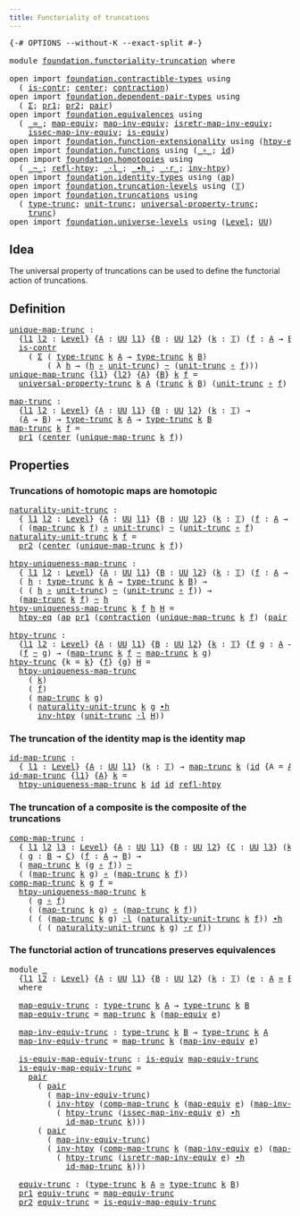 ```yaml
---
title: Functoriality of truncations
---
```


<pre class="Agda"><a id="54" class="Symbol">{-#</a> <a id="58" class="Keyword">OPTIONS</a> <a id="66" class="Pragma">--without-K</a> <a id="78" class="Pragma">--exact-split</a> <a id="92" class="Symbol">#-}</a>

<a id="97" class="Keyword">module</a> <a id="104" href="foundation.functoriality-truncation.html" class="Module">foundation.functoriality-truncation</a> <a id="140" class="Keyword">where</a>

<a id="147" class="Keyword">open</a> <a id="152" class="Keyword">import</a> <a id="159" href="foundation.contractible-types.html" class="Module">foundation.contractible-types</a> <a id="189" class="Keyword">using</a>
  <a id="197" class="Symbol">(</a> <a id="199" href="foundation-core.contractible-types.html#1006" class="Function">is-contr</a><a id="207" class="Symbol">;</a> <a id="209" href="foundation-core.contractible-types.html#1098" class="Function">center</a><a id="215" class="Symbol">;</a> <a id="217" href="foundation-core.contractible-types.html#1438" class="Function">contraction</a><a id="228" class="Symbol">)</a>
<a id="230" class="Keyword">open</a> <a id="235" class="Keyword">import</a> <a id="242" href="foundation.dependent-pair-types.html" class="Module">foundation.dependent-pair-types</a> <a id="274" class="Keyword">using</a>
  <a id="282" class="Symbol">(</a> <a id="284" href="foundation-core.dependent-pair-types.html#515" class="Record">Σ</a><a id="285" class="Symbol">;</a> <a id="287" href="foundation-core.dependent-pair-types.html#605" class="Field">pr1</a><a id="290" class="Symbol">;</a> <a id="292" href="foundation-core.dependent-pair-types.html#617" class="Field">pr2</a><a id="295" class="Symbol">;</a> <a id="297" href="foundation-core.dependent-pair-types.html#588" class="InductiveConstructor">pair</a><a id="301" class="Symbol">)</a>
<a id="303" class="Keyword">open</a> <a id="308" class="Keyword">import</a> <a id="315" href="foundation.equivalences.html" class="Module">foundation.equivalences</a> <a id="339" class="Keyword">using</a>
  <a id="347" class="Symbol">(</a> <a id="349" href="foundation-core.equivalences.html#1621" class="Function Operator">_≃_</a><a id="352" class="Symbol">;</a> <a id="354" href="foundation-core.equivalences.html#1821" class="Function">map-equiv</a><a id="363" class="Symbol">;</a> <a id="365" href="foundation-core.equivalences.html#5036" class="Function">map-inv-equiv</a><a id="378" class="Symbol">;</a> <a id="380" href="foundation-core.equivalences.html#5251" class="Function">isretr-map-inv-equiv</a><a id="400" class="Symbol">;</a>
    <a id="406" href="foundation-core.equivalences.html#5119" class="Function">issec-map-inv-equiv</a><a id="425" class="Symbol">;</a> <a id="427" href="foundation-core.equivalences.html#1556" class="Function">is-equiv</a><a id="435" class="Symbol">)</a>
<a id="437" class="Keyword">open</a> <a id="442" class="Keyword">import</a> <a id="449" href="foundation.function-extensionality.html" class="Module">foundation.function-extensionality</a> <a id="484" class="Keyword">using</a> <a id="490" class="Symbol">(</a><a id="491" href="foundation-core.function-extensionality.html#965" class="Function">htpy-eq</a><a id="498" class="Symbol">)</a>
<a id="500" class="Keyword">open</a> <a id="505" class="Keyword">import</a> <a id="512" href="foundation.functions.html" class="Module">foundation.functions</a> <a id="533" class="Keyword">using</a> <a id="539" class="Symbol">(</a><a id="540" href="foundation-core.functions.html#420" class="Function Operator">_∘_</a><a id="543" class="Symbol">;</a> <a id="545" href="foundation-core.functions.html#322" class="Function">id</a><a id="547" class="Symbol">)</a>
<a id="549" class="Keyword">open</a> <a id="554" class="Keyword">import</a> <a id="561" href="foundation.homotopies.html" class="Module">foundation.homotopies</a> <a id="583" class="Keyword">using</a>
  <a id="591" class="Symbol">(</a> <a id="593" href="foundation-core.homotopies.html#627" class="Function Operator">_~_</a><a id="596" class="Symbol">;</a> <a id="598" href="foundation-core.homotopies.html#741" class="Function">refl-htpy</a><a id="607" class="Symbol">;</a> <a id="609" href="foundation-core.homotopies.html#1877" class="Function Operator">_·l_</a><a id="613" class="Symbol">;</a> <a id="615" href="foundation-core.homotopies.html#1167" class="Function Operator">_∙h_</a><a id="619" class="Symbol">;</a> <a id="621" href="foundation-core.homotopies.html#2083" class="Function Operator">_·r_</a><a id="625" class="Symbol">;</a> <a id="627" href="foundation-core.homotopies.html#998" class="Function">inv-htpy</a><a id="635" class="Symbol">)</a>
<a id="637" class="Keyword">open</a> <a id="642" class="Keyword">import</a> <a id="649" href="foundation.identity-types.html" class="Module">foundation.identity-types</a> <a id="675" class="Keyword">using</a> <a id="681" class="Symbol">(</a><a id="682" href="foundation-core.identity-types.html#4003" class="Function">ap</a><a id="684" class="Symbol">)</a>
<a id="686" class="Keyword">open</a> <a id="691" class="Keyword">import</a> <a id="698" href="foundation.truncation-levels.html" class="Module">foundation.truncation-levels</a> <a id="727" class="Keyword">using</a> <a id="733" class="Symbol">(</a><a id="734" href="foundation-core.truncation-levels.html#395" class="Datatype">𝕋</a><a id="735" class="Symbol">)</a>
<a id="737" class="Keyword">open</a> <a id="742" class="Keyword">import</a> <a id="749" href="foundation.truncations.html" class="Module">foundation.truncations</a> <a id="772" class="Keyword">using</a>
  <a id="780" class="Symbol">(</a> <a id="782" href="foundation.truncations.html#1280" class="Postulate">type-trunc</a><a id="792" class="Symbol">;</a> <a id="794" href="foundation.truncations.html#1568" class="Postulate">unit-trunc</a><a id="804" class="Symbol">;</a> <a id="806" href="foundation.truncations.html#2144" class="Function">universal-property-trunc</a><a id="830" class="Symbol">;</a>
    <a id="836" href="foundation.truncations.html#1428" class="Function">trunc</a><a id="841" class="Symbol">)</a>
<a id="843" class="Keyword">open</a> <a id="848" class="Keyword">import</a> <a id="855" href="foundation.universe-levels.html" class="Module">foundation.universe-levels</a> <a id="882" class="Keyword">using</a> <a id="888" class="Symbol">(</a><a id="889" href="Agda.Primitive.html#597" class="Postulate">Level</a><a id="894" class="Symbol">;</a> <a id="896" href="foundation-core.universe-levels.html#235" class="Primitive">UU</a><a id="898" class="Symbol">)</a>
</pre>
## Idea

The universal property of truncations can be used to define the functorial action of truncations.

## Definition

<pre class="Agda"><a id="unique-map-trunc"></a><a id="1036" href="foundation.functoriality-truncation.html#1036" class="Function">unique-map-trunc</a> <a id="1053" class="Symbol">:</a>
  <a id="1057" class="Symbol">{</a><a id="1058" href="foundation.functoriality-truncation.html#1058" class="Bound">l1</a> <a id="1061" href="foundation.functoriality-truncation.html#1061" class="Bound">l2</a> <a id="1064" class="Symbol">:</a> <a id="1066" href="Agda.Primitive.html#597" class="Postulate">Level</a><a id="1071" class="Symbol">}</a> <a id="1073" class="Symbol">{</a><a id="1074" href="foundation.functoriality-truncation.html#1074" class="Bound">A</a> <a id="1076" class="Symbol">:</a> <a id="1078" href="foundation-core.universe-levels.html#235" class="Primitive">UU</a> <a id="1081" href="foundation.functoriality-truncation.html#1058" class="Bound">l1</a><a id="1083" class="Symbol">}</a> <a id="1085" class="Symbol">{</a><a id="1086" href="foundation.functoriality-truncation.html#1086" class="Bound">B</a> <a id="1088" class="Symbol">:</a> <a id="1090" href="foundation-core.universe-levels.html#235" class="Primitive">UU</a> <a id="1093" href="foundation.functoriality-truncation.html#1061" class="Bound">l2</a><a id="1095" class="Symbol">}</a> <a id="1097" class="Symbol">(</a><a id="1098" href="foundation.functoriality-truncation.html#1098" class="Bound">k</a> <a id="1100" class="Symbol">:</a> <a id="1102" href="foundation-core.truncation-levels.html#395" class="Datatype">𝕋</a><a id="1103" class="Symbol">)</a> <a id="1105" class="Symbol">(</a><a id="1106" href="foundation.functoriality-truncation.html#1106" class="Bound">f</a> <a id="1108" class="Symbol">:</a> <a id="1110" href="foundation.functoriality-truncation.html#1074" class="Bound">A</a> <a id="1112" class="Symbol">→</a> <a id="1114" href="foundation.functoriality-truncation.html#1086" class="Bound">B</a><a id="1115" class="Symbol">)</a> <a id="1117" class="Symbol">→</a>
  <a id="1121" href="foundation-core.contractible-types.html#1006" class="Function">is-contr</a>
    <a id="1134" class="Symbol">(</a> <a id="1136" href="foundation-core.dependent-pair-types.html#515" class="Record">Σ</a> <a id="1138" class="Symbol">(</a> <a id="1140" href="foundation.truncations.html#1280" class="Postulate">type-trunc</a> <a id="1151" href="foundation.functoriality-truncation.html#1098" class="Bound">k</a> <a id="1153" href="foundation.functoriality-truncation.html#1074" class="Bound">A</a> <a id="1155" class="Symbol">→</a> <a id="1157" href="foundation.truncations.html#1280" class="Postulate">type-trunc</a> <a id="1168" href="foundation.functoriality-truncation.html#1098" class="Bound">k</a> <a id="1170" href="foundation.functoriality-truncation.html#1086" class="Bound">B</a><a id="1171" class="Symbol">)</a>
        <a id="1181" class="Symbol">(</a> <a id="1183" class="Symbol">λ</a> <a id="1185" href="foundation.functoriality-truncation.html#1185" class="Bound">h</a> <a id="1187" class="Symbol">→</a> <a id="1189" class="Symbol">(</a><a id="1190" href="foundation.functoriality-truncation.html#1185" class="Bound">h</a> <a id="1192" href="foundation-core.functions.html#420" class="Function Operator">∘</a> <a id="1194" href="foundation.truncations.html#1568" class="Postulate">unit-trunc</a><a id="1204" class="Symbol">)</a> <a id="1206" href="foundation-core.homotopies.html#627" class="Function Operator">~</a> <a id="1208" class="Symbol">(</a><a id="1209" href="foundation.truncations.html#1568" class="Postulate">unit-trunc</a> <a id="1220" href="foundation-core.functions.html#420" class="Function Operator">∘</a> <a id="1222" href="foundation.functoriality-truncation.html#1106" class="Bound">f</a><a id="1223" class="Symbol">)))</a>
<a id="1227" href="foundation.functoriality-truncation.html#1036" class="Function">unique-map-trunc</a> <a id="1244" class="Symbol">{</a><a id="1245" href="foundation.functoriality-truncation.html#1245" class="Bound">l1</a><a id="1247" class="Symbol">}</a> <a id="1249" class="Symbol">{</a><a id="1250" href="foundation.functoriality-truncation.html#1250" class="Bound">l2</a><a id="1252" class="Symbol">}</a> <a id="1254" class="Symbol">{</a><a id="1255" href="foundation.functoriality-truncation.html#1255" class="Bound">A</a><a id="1256" class="Symbol">}</a> <a id="1258" class="Symbol">{</a><a id="1259" href="foundation.functoriality-truncation.html#1259" class="Bound">B</a><a id="1260" class="Symbol">}</a> <a id="1262" href="foundation.functoriality-truncation.html#1262" class="Bound">k</a> <a id="1264" href="foundation.functoriality-truncation.html#1264" class="Bound">f</a> <a id="1266" class="Symbol">=</a>
  <a id="1270" href="foundation.truncations.html#2144" class="Function">universal-property-trunc</a> <a id="1295" href="foundation.functoriality-truncation.html#1262" class="Bound">k</a> <a id="1297" href="foundation.functoriality-truncation.html#1255" class="Bound">A</a> <a id="1299" class="Symbol">(</a><a id="1300" href="foundation.truncations.html#1428" class="Function">trunc</a> <a id="1306" href="foundation.functoriality-truncation.html#1262" class="Bound">k</a> <a id="1308" href="foundation.functoriality-truncation.html#1259" class="Bound">B</a><a id="1309" class="Symbol">)</a> <a id="1311" class="Symbol">(</a><a id="1312" href="foundation.truncations.html#1568" class="Postulate">unit-trunc</a> <a id="1323" href="foundation-core.functions.html#420" class="Function Operator">∘</a> <a id="1325" href="foundation.functoriality-truncation.html#1264" class="Bound">f</a><a id="1326" class="Symbol">)</a>

<a id="map-trunc"></a><a id="1329" href="foundation.functoriality-truncation.html#1329" class="Function">map-trunc</a> <a id="1339" class="Symbol">:</a>
  <a id="1343" class="Symbol">{</a><a id="1344" href="foundation.functoriality-truncation.html#1344" class="Bound">l1</a> <a id="1347" href="foundation.functoriality-truncation.html#1347" class="Bound">l2</a> <a id="1350" class="Symbol">:</a> <a id="1352" href="Agda.Primitive.html#597" class="Postulate">Level</a><a id="1357" class="Symbol">}</a> <a id="1359" class="Symbol">{</a><a id="1360" href="foundation.functoriality-truncation.html#1360" class="Bound">A</a> <a id="1362" class="Symbol">:</a> <a id="1364" href="foundation-core.universe-levels.html#235" class="Primitive">UU</a> <a id="1367" href="foundation.functoriality-truncation.html#1344" class="Bound">l1</a><a id="1369" class="Symbol">}</a> <a id="1371" class="Symbol">{</a><a id="1372" href="foundation.functoriality-truncation.html#1372" class="Bound">B</a> <a id="1374" class="Symbol">:</a> <a id="1376" href="foundation-core.universe-levels.html#235" class="Primitive">UU</a> <a id="1379" href="foundation.functoriality-truncation.html#1347" class="Bound">l2</a><a id="1381" class="Symbol">}</a> <a id="1383" class="Symbol">(</a><a id="1384" href="foundation.functoriality-truncation.html#1384" class="Bound">k</a> <a id="1386" class="Symbol">:</a> <a id="1388" href="foundation-core.truncation-levels.html#395" class="Datatype">𝕋</a><a id="1389" class="Symbol">)</a> <a id="1391" class="Symbol">→</a>
  <a id="1395" class="Symbol">(</a><a id="1396" href="foundation.functoriality-truncation.html#1360" class="Bound">A</a> <a id="1398" class="Symbol">→</a> <a id="1400" href="foundation.functoriality-truncation.html#1372" class="Bound">B</a><a id="1401" class="Symbol">)</a> <a id="1403" class="Symbol">→</a> <a id="1405" href="foundation.truncations.html#1280" class="Postulate">type-trunc</a> <a id="1416" href="foundation.functoriality-truncation.html#1384" class="Bound">k</a> <a id="1418" href="foundation.functoriality-truncation.html#1360" class="Bound">A</a> <a id="1420" class="Symbol">→</a> <a id="1422" href="foundation.truncations.html#1280" class="Postulate">type-trunc</a> <a id="1433" href="foundation.functoriality-truncation.html#1384" class="Bound">k</a> <a id="1435" href="foundation.functoriality-truncation.html#1372" class="Bound">B</a>
<a id="1437" href="foundation.functoriality-truncation.html#1329" class="Function">map-trunc</a> <a id="1447" href="foundation.functoriality-truncation.html#1447" class="Bound">k</a> <a id="1449" href="foundation.functoriality-truncation.html#1449" class="Bound">f</a> <a id="1451" class="Symbol">=</a>
  <a id="1455" href="foundation-core.dependent-pair-types.html#605" class="Field">pr1</a> <a id="1459" class="Symbol">(</a><a id="1460" href="foundation-core.contractible-types.html#1098" class="Function">center</a> <a id="1467" class="Symbol">(</a><a id="1468" href="foundation.functoriality-truncation.html#1036" class="Function">unique-map-trunc</a> <a id="1485" href="foundation.functoriality-truncation.html#1447" class="Bound">k</a> <a id="1487" href="foundation.functoriality-truncation.html#1449" class="Bound">f</a><a id="1488" class="Symbol">))</a>
</pre>
## Properties

### Truncations of homotopic maps are homotopic

<pre class="Agda"><a id="naturality-unit-trunc"></a><a id="1568" href="foundation.functoriality-truncation.html#1568" class="Function">naturality-unit-trunc</a> <a id="1590" class="Symbol">:</a>
  <a id="1594" class="Symbol">{</a> <a id="1596" href="foundation.functoriality-truncation.html#1596" class="Bound">l1</a> <a id="1599" href="foundation.functoriality-truncation.html#1599" class="Bound">l2</a> <a id="1602" class="Symbol">:</a> <a id="1604" href="Agda.Primitive.html#597" class="Postulate">Level</a><a id="1609" class="Symbol">}</a> <a id="1611" class="Symbol">{</a><a id="1612" href="foundation.functoriality-truncation.html#1612" class="Bound">A</a> <a id="1614" class="Symbol">:</a> <a id="1616" href="foundation-core.universe-levels.html#235" class="Primitive">UU</a> <a id="1619" href="foundation.functoriality-truncation.html#1596" class="Bound">l1</a><a id="1621" class="Symbol">}</a> <a id="1623" class="Symbol">{</a><a id="1624" href="foundation.functoriality-truncation.html#1624" class="Bound">B</a> <a id="1626" class="Symbol">:</a> <a id="1628" href="foundation-core.universe-levels.html#235" class="Primitive">UU</a> <a id="1631" href="foundation.functoriality-truncation.html#1599" class="Bound">l2</a><a id="1633" class="Symbol">}</a> <a id="1635" class="Symbol">(</a><a id="1636" href="foundation.functoriality-truncation.html#1636" class="Bound">k</a> <a id="1638" class="Symbol">:</a> <a id="1640" href="foundation-core.truncation-levels.html#395" class="Datatype">𝕋</a><a id="1641" class="Symbol">)</a> <a id="1643" class="Symbol">(</a><a id="1644" href="foundation.functoriality-truncation.html#1644" class="Bound">f</a> <a id="1646" class="Symbol">:</a> <a id="1648" href="foundation.functoriality-truncation.html#1612" class="Bound">A</a> <a id="1650" class="Symbol">→</a> <a id="1652" href="foundation.functoriality-truncation.html#1624" class="Bound">B</a><a id="1653" class="Symbol">)</a> <a id="1655" class="Symbol">→</a>
  <a id="1659" class="Symbol">(</a> <a id="1661" class="Symbol">(</a><a id="1662" href="foundation.functoriality-truncation.html#1329" class="Function">map-trunc</a> <a id="1672" href="foundation.functoriality-truncation.html#1636" class="Bound">k</a> <a id="1674" href="foundation.functoriality-truncation.html#1644" class="Bound">f</a><a id="1675" class="Symbol">)</a> <a id="1677" href="foundation-core.functions.html#420" class="Function Operator">∘</a> <a id="1679" href="foundation.truncations.html#1568" class="Postulate">unit-trunc</a><a id="1689" class="Symbol">)</a> <a id="1691" href="foundation-core.homotopies.html#627" class="Function Operator">~</a> <a id="1693" class="Symbol">(</a><a id="1694" href="foundation.truncations.html#1568" class="Postulate">unit-trunc</a> <a id="1705" href="foundation-core.functions.html#420" class="Function Operator">∘</a> <a id="1707" href="foundation.functoriality-truncation.html#1644" class="Bound">f</a><a id="1708" class="Symbol">)</a>
<a id="1710" href="foundation.functoriality-truncation.html#1568" class="Function">naturality-unit-trunc</a> <a id="1732" href="foundation.functoriality-truncation.html#1732" class="Bound">k</a> <a id="1734" href="foundation.functoriality-truncation.html#1734" class="Bound">f</a> <a id="1736" class="Symbol">=</a>
  <a id="1740" href="foundation-core.dependent-pair-types.html#617" class="Field">pr2</a> <a id="1744" class="Symbol">(</a><a id="1745" href="foundation-core.contractible-types.html#1098" class="Function">center</a> <a id="1752" class="Symbol">(</a><a id="1753" href="foundation.functoriality-truncation.html#1036" class="Function">unique-map-trunc</a> <a id="1770" href="foundation.functoriality-truncation.html#1732" class="Bound">k</a> <a id="1772" href="foundation.functoriality-truncation.html#1734" class="Bound">f</a><a id="1773" class="Symbol">))</a>

<a id="htpy-uniqueness-map-trunc"></a><a id="1777" href="foundation.functoriality-truncation.html#1777" class="Function">htpy-uniqueness-map-trunc</a> <a id="1803" class="Symbol">:</a>
  <a id="1807" class="Symbol">{</a> <a id="1809" href="foundation.functoriality-truncation.html#1809" class="Bound">l1</a> <a id="1812" href="foundation.functoriality-truncation.html#1812" class="Bound">l2</a> <a id="1815" class="Symbol">:</a> <a id="1817" href="Agda.Primitive.html#597" class="Postulate">Level</a><a id="1822" class="Symbol">}</a> <a id="1824" class="Symbol">{</a><a id="1825" href="foundation.functoriality-truncation.html#1825" class="Bound">A</a> <a id="1827" class="Symbol">:</a> <a id="1829" href="foundation-core.universe-levels.html#235" class="Primitive">UU</a> <a id="1832" href="foundation.functoriality-truncation.html#1809" class="Bound">l1</a><a id="1834" class="Symbol">}</a> <a id="1836" class="Symbol">{</a><a id="1837" href="foundation.functoriality-truncation.html#1837" class="Bound">B</a> <a id="1839" class="Symbol">:</a> <a id="1841" href="foundation-core.universe-levels.html#235" class="Primitive">UU</a> <a id="1844" href="foundation.functoriality-truncation.html#1812" class="Bound">l2</a><a id="1846" class="Symbol">}</a> <a id="1848" class="Symbol">(</a><a id="1849" href="foundation.functoriality-truncation.html#1849" class="Bound">k</a> <a id="1851" class="Symbol">:</a> <a id="1853" href="foundation-core.truncation-levels.html#395" class="Datatype">𝕋</a><a id="1854" class="Symbol">)</a> <a id="1856" class="Symbol">(</a><a id="1857" href="foundation.functoriality-truncation.html#1857" class="Bound">f</a> <a id="1859" class="Symbol">:</a> <a id="1861" href="foundation.functoriality-truncation.html#1825" class="Bound">A</a> <a id="1863" class="Symbol">→</a> <a id="1865" href="foundation.functoriality-truncation.html#1837" class="Bound">B</a><a id="1866" class="Symbol">)</a> <a id="1868" class="Symbol">→</a>
  <a id="1872" class="Symbol">(</a> <a id="1874" href="foundation.functoriality-truncation.html#1874" class="Bound">h</a> <a id="1876" class="Symbol">:</a> <a id="1878" href="foundation.truncations.html#1280" class="Postulate">type-trunc</a> <a id="1889" href="foundation.functoriality-truncation.html#1849" class="Bound">k</a> <a id="1891" href="foundation.functoriality-truncation.html#1825" class="Bound">A</a> <a id="1893" class="Symbol">→</a> <a id="1895" href="foundation.truncations.html#1280" class="Postulate">type-trunc</a> <a id="1906" href="foundation.functoriality-truncation.html#1849" class="Bound">k</a> <a id="1908" href="foundation.functoriality-truncation.html#1837" class="Bound">B</a><a id="1909" class="Symbol">)</a> <a id="1911" class="Symbol">→</a>
  <a id="1915" class="Symbol">(</a> <a id="1917" class="Symbol">(</a> <a id="1919" href="foundation.functoriality-truncation.html#1874" class="Bound">h</a> <a id="1921" href="foundation-core.functions.html#420" class="Function Operator">∘</a> <a id="1923" href="foundation.truncations.html#1568" class="Postulate">unit-trunc</a><a id="1933" class="Symbol">)</a> <a id="1935" href="foundation-core.homotopies.html#627" class="Function Operator">~</a> <a id="1937" class="Symbol">(</a><a id="1938" href="foundation.truncations.html#1568" class="Postulate">unit-trunc</a> <a id="1949" href="foundation-core.functions.html#420" class="Function Operator">∘</a> <a id="1951" href="foundation.functoriality-truncation.html#1857" class="Bound">f</a><a id="1952" class="Symbol">))</a> <a id="1955" class="Symbol">→</a>
  <a id="1959" class="Symbol">(</a><a id="1960" href="foundation.functoriality-truncation.html#1329" class="Function">map-trunc</a> <a id="1970" href="foundation.functoriality-truncation.html#1849" class="Bound">k</a> <a id="1972" href="foundation.functoriality-truncation.html#1857" class="Bound">f</a><a id="1973" class="Symbol">)</a> <a id="1975" href="foundation-core.homotopies.html#627" class="Function Operator">~</a> <a id="1977" href="foundation.functoriality-truncation.html#1874" class="Bound">h</a>
<a id="1979" href="foundation.functoriality-truncation.html#1777" class="Function">htpy-uniqueness-map-trunc</a> <a id="2005" href="foundation.functoriality-truncation.html#2005" class="Bound">k</a> <a id="2007" href="foundation.functoriality-truncation.html#2007" class="Bound">f</a> <a id="2009" href="foundation.functoriality-truncation.html#2009" class="Bound">h</a> <a id="2011" href="foundation.functoriality-truncation.html#2011" class="Bound">H</a> <a id="2013" class="Symbol">=</a>
  <a id="2017" href="foundation-core.function-extensionality.html#965" class="Function">htpy-eq</a> <a id="2025" class="Symbol">(</a><a id="2026" href="foundation-core.identity-types.html#4003" class="Function">ap</a> <a id="2029" href="foundation-core.dependent-pair-types.html#605" class="Field">pr1</a> <a id="2033" class="Symbol">(</a><a id="2034" href="foundation-core.contractible-types.html#1438" class="Function">contraction</a> <a id="2046" class="Symbol">(</a><a id="2047" href="foundation.functoriality-truncation.html#1036" class="Function">unique-map-trunc</a> <a id="2064" href="foundation.functoriality-truncation.html#2005" class="Bound">k</a> <a id="2066" href="foundation.functoriality-truncation.html#2007" class="Bound">f</a><a id="2067" class="Symbol">)</a> <a id="2069" class="Symbol">(</a><a id="2070" href="foundation-core.dependent-pair-types.html#588" class="InductiveConstructor">pair</a> <a id="2075" href="foundation.functoriality-truncation.html#2009" class="Bound">h</a> <a id="2077" href="foundation.functoriality-truncation.html#2011" class="Bound">H</a><a id="2078" class="Symbol">)))</a>

<a id="htpy-trunc"></a><a id="2083" href="foundation.functoriality-truncation.html#2083" class="Function">htpy-trunc</a> <a id="2094" class="Symbol">:</a>
  <a id="2098" class="Symbol">{</a><a id="2099" href="foundation.functoriality-truncation.html#2099" class="Bound">l1</a> <a id="2102" href="foundation.functoriality-truncation.html#2102" class="Bound">l2</a> <a id="2105" class="Symbol">:</a> <a id="2107" href="Agda.Primitive.html#597" class="Postulate">Level</a><a id="2112" class="Symbol">}</a> <a id="2114" class="Symbol">{</a><a id="2115" href="foundation.functoriality-truncation.html#2115" class="Bound">A</a> <a id="2117" class="Symbol">:</a> <a id="2119" href="foundation-core.universe-levels.html#235" class="Primitive">UU</a> <a id="2122" href="foundation.functoriality-truncation.html#2099" class="Bound">l1</a><a id="2124" class="Symbol">}</a> <a id="2126" class="Symbol">{</a><a id="2127" href="foundation.functoriality-truncation.html#2127" class="Bound">B</a> <a id="2129" class="Symbol">:</a> <a id="2131" href="foundation-core.universe-levels.html#235" class="Primitive">UU</a> <a id="2134" href="foundation.functoriality-truncation.html#2102" class="Bound">l2</a><a id="2136" class="Symbol">}</a> <a id="2138" class="Symbol">{</a><a id="2139" href="foundation.functoriality-truncation.html#2139" class="Bound">k</a> <a id="2141" class="Symbol">:</a> <a id="2143" href="foundation-core.truncation-levels.html#395" class="Datatype">𝕋</a><a id="2144" class="Symbol">}</a> <a id="2146" class="Symbol">{</a><a id="2147" href="foundation.functoriality-truncation.html#2147" class="Bound">f</a> <a id="2149" href="foundation.functoriality-truncation.html#2149" class="Bound">g</a> <a id="2151" class="Symbol">:</a> <a id="2153" href="foundation.functoriality-truncation.html#2115" class="Bound">A</a> <a id="2155" class="Symbol">→</a> <a id="2157" href="foundation.functoriality-truncation.html#2127" class="Bound">B</a><a id="2158" class="Symbol">}</a> <a id="2160" class="Symbol">→</a>
  <a id="2164" class="Symbol">(</a><a id="2165" href="foundation.functoriality-truncation.html#2147" class="Bound">f</a> <a id="2167" href="foundation-core.homotopies.html#627" class="Function Operator">~</a> <a id="2169" href="foundation.functoriality-truncation.html#2149" class="Bound">g</a><a id="2170" class="Symbol">)</a> <a id="2172" class="Symbol">→</a> <a id="2174" class="Symbol">(</a><a id="2175" href="foundation.functoriality-truncation.html#1329" class="Function">map-trunc</a> <a id="2185" href="foundation.functoriality-truncation.html#2139" class="Bound">k</a> <a id="2187" href="foundation.functoriality-truncation.html#2147" class="Bound">f</a> <a id="2189" href="foundation-core.homotopies.html#627" class="Function Operator">~</a> <a id="2191" href="foundation.functoriality-truncation.html#1329" class="Function">map-trunc</a> <a id="2201" href="foundation.functoriality-truncation.html#2139" class="Bound">k</a> <a id="2203" href="foundation.functoriality-truncation.html#2149" class="Bound">g</a><a id="2204" class="Symbol">)</a>
<a id="2206" href="foundation.functoriality-truncation.html#2083" class="Function">htpy-trunc</a> <a id="2217" class="Symbol">{</a><a id="2218" class="Argument">k</a> <a id="2220" class="Symbol">=</a> <a id="2222" href="foundation.functoriality-truncation.html#2222" class="Bound">k</a><a id="2223" class="Symbol">}</a> <a id="2225" class="Symbol">{</a><a id="2226" href="foundation.functoriality-truncation.html#2226" class="Bound">f</a><a id="2227" class="Symbol">}</a> <a id="2229" class="Symbol">{</a><a id="2230" href="foundation.functoriality-truncation.html#2230" class="Bound">g</a><a id="2231" class="Symbol">}</a> <a id="2233" href="foundation.functoriality-truncation.html#2233" class="Bound">H</a> <a id="2235" class="Symbol">=</a>
  <a id="2239" href="foundation.functoriality-truncation.html#1777" class="Function">htpy-uniqueness-map-trunc</a>
    <a id="2269" class="Symbol">(</a> <a id="2271" href="foundation.functoriality-truncation.html#2222" class="Bound">k</a><a id="2272" class="Symbol">)</a>
    <a id="2278" class="Symbol">(</a> <a id="2280" href="foundation.functoriality-truncation.html#2226" class="Bound">f</a><a id="2281" class="Symbol">)</a>
    <a id="2287" class="Symbol">(</a> <a id="2289" href="foundation.functoriality-truncation.html#1329" class="Function">map-trunc</a> <a id="2299" href="foundation.functoriality-truncation.html#2222" class="Bound">k</a> <a id="2301" href="foundation.functoriality-truncation.html#2230" class="Bound">g</a><a id="2302" class="Symbol">)</a>
    <a id="2308" class="Symbol">(</a> <a id="2310" href="foundation.functoriality-truncation.html#1568" class="Function">naturality-unit-trunc</a> <a id="2332" href="foundation.functoriality-truncation.html#2222" class="Bound">k</a> <a id="2334" href="foundation.functoriality-truncation.html#2230" class="Bound">g</a> <a id="2336" href="foundation-core.homotopies.html#1167" class="Function Operator">∙h</a>
      <a id="2345" href="foundation-core.homotopies.html#998" class="Function">inv-htpy</a> <a id="2354" class="Symbol">(</a><a id="2355" href="foundation.truncations.html#1568" class="Postulate">unit-trunc</a> <a id="2366" href="foundation-core.homotopies.html#1877" class="Function Operator">·l</a> <a id="2369" href="foundation.functoriality-truncation.html#2233" class="Bound">H</a><a id="2370" class="Symbol">))</a>
</pre>
### The truncation of the identity map is the identity map

<pre class="Agda"><a id="id-map-trunc"></a><a id="2446" href="foundation.functoriality-truncation.html#2446" class="Function">id-map-trunc</a> <a id="2459" class="Symbol">:</a>
  <a id="2463" class="Symbol">{</a> <a id="2465" href="foundation.functoriality-truncation.html#2465" class="Bound">l1</a> <a id="2468" class="Symbol">:</a> <a id="2470" href="Agda.Primitive.html#597" class="Postulate">Level</a><a id="2475" class="Symbol">}</a> <a id="2477" class="Symbol">{</a><a id="2478" href="foundation.functoriality-truncation.html#2478" class="Bound">A</a> <a id="2480" class="Symbol">:</a> <a id="2482" href="foundation-core.universe-levels.html#235" class="Primitive">UU</a> <a id="2485" href="foundation.functoriality-truncation.html#2465" class="Bound">l1</a><a id="2487" class="Symbol">}</a> <a id="2489" class="Symbol">(</a><a id="2490" href="foundation.functoriality-truncation.html#2490" class="Bound">k</a> <a id="2492" class="Symbol">:</a> <a id="2494" href="foundation-core.truncation-levels.html#395" class="Datatype">𝕋</a><a id="2495" class="Symbol">)</a> <a id="2497" class="Symbol">→</a> <a id="2499" href="foundation.functoriality-truncation.html#1329" class="Function">map-trunc</a> <a id="2509" href="foundation.functoriality-truncation.html#2490" class="Bound">k</a> <a id="2511" class="Symbol">(</a><a id="2512" href="foundation-core.functions.html#322" class="Function">id</a> <a id="2515" class="Symbol">{</a><a id="2516" class="Argument">A</a> <a id="2518" class="Symbol">=</a> <a id="2520" href="foundation.functoriality-truncation.html#2478" class="Bound">A</a><a id="2521" class="Symbol">})</a> <a id="2524" href="foundation-core.homotopies.html#627" class="Function Operator">~</a> <a id="2526" href="foundation-core.functions.html#322" class="Function">id</a>
<a id="2529" href="foundation.functoriality-truncation.html#2446" class="Function">id-map-trunc</a> <a id="2542" class="Symbol">{</a><a id="2543" href="foundation.functoriality-truncation.html#2543" class="Bound">l1</a><a id="2545" class="Symbol">}</a> <a id="2547" class="Symbol">{</a><a id="2548" href="foundation.functoriality-truncation.html#2548" class="Bound">A</a><a id="2549" class="Symbol">}</a> <a id="2551" href="foundation.functoriality-truncation.html#2551" class="Bound">k</a> <a id="2553" class="Symbol">=</a>
  <a id="2557" href="foundation.functoriality-truncation.html#1777" class="Function">htpy-uniqueness-map-trunc</a> <a id="2583" href="foundation.functoriality-truncation.html#2551" class="Bound">k</a> <a id="2585" href="foundation-core.functions.html#322" class="Function">id</a> <a id="2588" href="foundation-core.functions.html#322" class="Function">id</a> <a id="2591" href="foundation-core.homotopies.html#741" class="Function">refl-htpy</a>
</pre>
### The truncation of a composite is the composite of the truncations

<pre class="Agda"><a id="comp-map-trunc"></a><a id="2685" href="foundation.functoriality-truncation.html#2685" class="Function">comp-map-trunc</a> <a id="2700" class="Symbol">:</a>
  <a id="2704" class="Symbol">{</a> <a id="2706" href="foundation.functoriality-truncation.html#2706" class="Bound">l1</a> <a id="2709" href="foundation.functoriality-truncation.html#2709" class="Bound">l2</a> <a id="2712" href="foundation.functoriality-truncation.html#2712" class="Bound">l3</a> <a id="2715" class="Symbol">:</a> <a id="2717" href="Agda.Primitive.html#597" class="Postulate">Level</a><a id="2722" class="Symbol">}</a> <a id="2724" class="Symbol">{</a><a id="2725" href="foundation.functoriality-truncation.html#2725" class="Bound">A</a> <a id="2727" class="Symbol">:</a> <a id="2729" href="foundation-core.universe-levels.html#235" class="Primitive">UU</a> <a id="2732" href="foundation.functoriality-truncation.html#2706" class="Bound">l1</a><a id="2734" class="Symbol">}</a> <a id="2736" class="Symbol">{</a><a id="2737" href="foundation.functoriality-truncation.html#2737" class="Bound">B</a> <a id="2739" class="Symbol">:</a> <a id="2741" href="foundation-core.universe-levels.html#235" class="Primitive">UU</a> <a id="2744" href="foundation.functoriality-truncation.html#2709" class="Bound">l2</a><a id="2746" class="Symbol">}</a> <a id="2748" class="Symbol">{</a><a id="2749" href="foundation.functoriality-truncation.html#2749" class="Bound">C</a> <a id="2751" class="Symbol">:</a> <a id="2753" href="foundation-core.universe-levels.html#235" class="Primitive">UU</a> <a id="2756" href="foundation.functoriality-truncation.html#2712" class="Bound">l3</a><a id="2758" class="Symbol">}</a> <a id="2760" class="Symbol">(</a><a id="2761" href="foundation.functoriality-truncation.html#2761" class="Bound">k</a> <a id="2763" class="Symbol">:</a> <a id="2765" href="foundation-core.truncation-levels.html#395" class="Datatype">𝕋</a><a id="2766" class="Symbol">)</a>
  <a id="2770" class="Symbol">(</a> <a id="2772" href="foundation.functoriality-truncation.html#2772" class="Bound">g</a> <a id="2774" class="Symbol">:</a> <a id="2776" href="foundation.functoriality-truncation.html#2737" class="Bound">B</a> <a id="2778" class="Symbol">→</a> <a id="2780" href="foundation.functoriality-truncation.html#2749" class="Bound">C</a><a id="2781" class="Symbol">)</a> <a id="2783" class="Symbol">(</a><a id="2784" href="foundation.functoriality-truncation.html#2784" class="Bound">f</a> <a id="2786" class="Symbol">:</a> <a id="2788" href="foundation.functoriality-truncation.html#2725" class="Bound">A</a> <a id="2790" class="Symbol">→</a> <a id="2792" href="foundation.functoriality-truncation.html#2737" class="Bound">B</a><a id="2793" class="Symbol">)</a> <a id="2795" class="Symbol">→</a>
  <a id="2799" class="Symbol">(</a> <a id="2801" href="foundation.functoriality-truncation.html#1329" class="Function">map-trunc</a> <a id="2811" href="foundation.functoriality-truncation.html#2761" class="Bound">k</a> <a id="2813" class="Symbol">(</a><a id="2814" href="foundation.functoriality-truncation.html#2772" class="Bound">g</a> <a id="2816" href="foundation-core.functions.html#420" class="Function Operator">∘</a> <a id="2818" href="foundation.functoriality-truncation.html#2784" class="Bound">f</a><a id="2819" class="Symbol">))</a> <a id="2822" href="foundation-core.homotopies.html#627" class="Function Operator">~</a>
  <a id="2826" class="Symbol">(</a> <a id="2828" class="Symbol">(</a><a id="2829" href="foundation.functoriality-truncation.html#1329" class="Function">map-trunc</a> <a id="2839" href="foundation.functoriality-truncation.html#2761" class="Bound">k</a> <a id="2841" href="foundation.functoriality-truncation.html#2772" class="Bound">g</a><a id="2842" class="Symbol">)</a> <a id="2844" href="foundation-core.functions.html#420" class="Function Operator">∘</a> <a id="2846" class="Symbol">(</a><a id="2847" href="foundation.functoriality-truncation.html#1329" class="Function">map-trunc</a> <a id="2857" href="foundation.functoriality-truncation.html#2761" class="Bound">k</a> <a id="2859" href="foundation.functoriality-truncation.html#2784" class="Bound">f</a><a id="2860" class="Symbol">))</a>
<a id="2863" href="foundation.functoriality-truncation.html#2685" class="Function">comp-map-trunc</a> <a id="2878" href="foundation.functoriality-truncation.html#2878" class="Bound">k</a> <a id="2880" href="foundation.functoriality-truncation.html#2880" class="Bound">g</a> <a id="2882" href="foundation.functoriality-truncation.html#2882" class="Bound">f</a> <a id="2884" class="Symbol">=</a>
  <a id="2888" href="foundation.functoriality-truncation.html#1777" class="Function">htpy-uniqueness-map-trunc</a> <a id="2914" href="foundation.functoriality-truncation.html#2878" class="Bound">k</a>
    <a id="2920" class="Symbol">(</a> <a id="2922" href="foundation.functoriality-truncation.html#2880" class="Bound">g</a> <a id="2924" href="foundation-core.functions.html#420" class="Function Operator">∘</a> <a id="2926" href="foundation.functoriality-truncation.html#2882" class="Bound">f</a><a id="2927" class="Symbol">)</a>
    <a id="2933" class="Symbol">(</a> <a id="2935" class="Symbol">(</a><a id="2936" href="foundation.functoriality-truncation.html#1329" class="Function">map-trunc</a> <a id="2946" href="foundation.functoriality-truncation.html#2878" class="Bound">k</a> <a id="2948" href="foundation.functoriality-truncation.html#2880" class="Bound">g</a><a id="2949" class="Symbol">)</a> <a id="2951" href="foundation-core.functions.html#420" class="Function Operator">∘</a> <a id="2953" class="Symbol">(</a><a id="2954" href="foundation.functoriality-truncation.html#1329" class="Function">map-trunc</a> <a id="2964" href="foundation.functoriality-truncation.html#2878" class="Bound">k</a> <a id="2966" href="foundation.functoriality-truncation.html#2882" class="Bound">f</a><a id="2967" class="Symbol">))</a>
    <a id="2974" class="Symbol">(</a> <a id="2976" class="Symbol">(</a> <a id="2978" class="Symbol">(</a><a id="2979" href="foundation.functoriality-truncation.html#1329" class="Function">map-trunc</a> <a id="2989" href="foundation.functoriality-truncation.html#2878" class="Bound">k</a> <a id="2991" href="foundation.functoriality-truncation.html#2880" class="Bound">g</a><a id="2992" class="Symbol">)</a> <a id="2994" href="foundation-core.homotopies.html#1877" class="Function Operator">·l</a> <a id="2997" class="Symbol">(</a><a id="2998" href="foundation.functoriality-truncation.html#1568" class="Function">naturality-unit-trunc</a> <a id="3020" href="foundation.functoriality-truncation.html#2878" class="Bound">k</a> <a id="3022" href="foundation.functoriality-truncation.html#2882" class="Bound">f</a><a id="3023" class="Symbol">))</a> <a id="3026" href="foundation-core.homotopies.html#1167" class="Function Operator">∙h</a>
      <a id="3035" class="Symbol">(</a> <a id="3037" class="Symbol">(</a> <a id="3039" href="foundation.functoriality-truncation.html#1568" class="Function">naturality-unit-trunc</a> <a id="3061" href="foundation.functoriality-truncation.html#2878" class="Bound">k</a> <a id="3063" href="foundation.functoriality-truncation.html#2880" class="Bound">g</a><a id="3064" class="Symbol">)</a> <a id="3066" href="foundation-core.homotopies.html#2083" class="Function Operator">·r</a> <a id="3069" href="foundation.functoriality-truncation.html#2882" class="Bound">f</a><a id="3070" class="Symbol">))</a>
</pre>
### The functorial action of truncations preserves equivalences

<pre class="Agda"><a id="3151" class="Keyword">module</a> <a id="3158" href="foundation.functoriality-truncation.html#3158" class="Module">_</a>
  <a id="3162" class="Symbol">{</a><a id="3163" href="foundation.functoriality-truncation.html#3163" class="Bound">l1</a> <a id="3166" href="foundation.functoriality-truncation.html#3166" class="Bound">l2</a> <a id="3169" class="Symbol">:</a> <a id="3171" href="Agda.Primitive.html#597" class="Postulate">Level</a><a id="3176" class="Symbol">}</a> <a id="3178" class="Symbol">{</a><a id="3179" href="foundation.functoriality-truncation.html#3179" class="Bound">A</a> <a id="3181" class="Symbol">:</a> <a id="3183" href="foundation-core.universe-levels.html#235" class="Primitive">UU</a> <a id="3186" href="foundation.functoriality-truncation.html#3163" class="Bound">l1</a><a id="3188" class="Symbol">}</a> <a id="3190" class="Symbol">{</a><a id="3191" href="foundation.functoriality-truncation.html#3191" class="Bound">B</a> <a id="3193" class="Symbol">:</a> <a id="3195" href="foundation-core.universe-levels.html#235" class="Primitive">UU</a> <a id="3198" href="foundation.functoriality-truncation.html#3166" class="Bound">l2</a><a id="3200" class="Symbol">}</a> <a id="3202" class="Symbol">(</a><a id="3203" href="foundation.functoriality-truncation.html#3203" class="Bound">k</a> <a id="3205" class="Symbol">:</a> <a id="3207" href="foundation-core.truncation-levels.html#395" class="Datatype">𝕋</a><a id="3208" class="Symbol">)</a> <a id="3210" class="Symbol">(</a><a id="3211" href="foundation.functoriality-truncation.html#3211" class="Bound">e</a> <a id="3213" class="Symbol">:</a> <a id="3215" href="foundation.functoriality-truncation.html#3179" class="Bound">A</a> <a id="3217" href="foundation-core.equivalences.html#1621" class="Function Operator">≃</a> <a id="3219" href="foundation.functoriality-truncation.html#3191" class="Bound">B</a><a id="3220" class="Symbol">)</a>
  <a id="3224" class="Keyword">where</a>

  <a id="3233" href="foundation.functoriality-truncation.html#3233" class="Function">map-equiv-trunc</a> <a id="3249" class="Symbol">:</a> <a id="3251" href="foundation.truncations.html#1280" class="Postulate">type-trunc</a> <a id="3262" href="foundation.functoriality-truncation.html#3203" class="Bound">k</a> <a id="3264" href="foundation.functoriality-truncation.html#3179" class="Bound">A</a> <a id="3266" class="Symbol">→</a> <a id="3268" href="foundation.truncations.html#1280" class="Postulate">type-trunc</a> <a id="3279" href="foundation.functoriality-truncation.html#3203" class="Bound">k</a> <a id="3281" href="foundation.functoriality-truncation.html#3191" class="Bound">B</a>
  <a id="3285" href="foundation.functoriality-truncation.html#3233" class="Function">map-equiv-trunc</a> <a id="3301" class="Symbol">=</a> <a id="3303" href="foundation.functoriality-truncation.html#1329" class="Function">map-trunc</a> <a id="3313" href="foundation.functoriality-truncation.html#3203" class="Bound">k</a> <a id="3315" class="Symbol">(</a><a id="3316" href="foundation-core.equivalences.html#1821" class="Function">map-equiv</a> <a id="3326" href="foundation.functoriality-truncation.html#3211" class="Bound">e</a><a id="3327" class="Symbol">)</a>

  <a id="3332" href="foundation.functoriality-truncation.html#3332" class="Function">map-inv-equiv-trunc</a> <a id="3352" class="Symbol">:</a> <a id="3354" href="foundation.truncations.html#1280" class="Postulate">type-trunc</a> <a id="3365" href="foundation.functoriality-truncation.html#3203" class="Bound">k</a> <a id="3367" href="foundation.functoriality-truncation.html#3191" class="Bound">B</a> <a id="3369" class="Symbol">→</a> <a id="3371" href="foundation.truncations.html#1280" class="Postulate">type-trunc</a> <a id="3382" href="foundation.functoriality-truncation.html#3203" class="Bound">k</a> <a id="3384" href="foundation.functoriality-truncation.html#3179" class="Bound">A</a>
  <a id="3388" href="foundation.functoriality-truncation.html#3332" class="Function">map-inv-equiv-trunc</a> <a id="3408" class="Symbol">=</a> <a id="3410" href="foundation.functoriality-truncation.html#1329" class="Function">map-trunc</a> <a id="3420" href="foundation.functoriality-truncation.html#3203" class="Bound">k</a> <a id="3422" class="Symbol">(</a><a id="3423" href="foundation-core.equivalences.html#5036" class="Function">map-inv-equiv</a> <a id="3437" href="foundation.functoriality-truncation.html#3211" class="Bound">e</a><a id="3438" class="Symbol">)</a>

  <a id="3443" href="foundation.functoriality-truncation.html#3443" class="Function">is-equiv-map-equiv-trunc</a> <a id="3468" class="Symbol">:</a> <a id="3470" href="foundation-core.equivalences.html#1556" class="Function">is-equiv</a> <a id="3479" href="foundation.functoriality-truncation.html#3233" class="Function">map-equiv-trunc</a>
  <a id="3497" href="foundation.functoriality-truncation.html#3443" class="Function">is-equiv-map-equiv-trunc</a> <a id="3522" class="Symbol">=</a>
    <a id="3528" href="foundation-core.dependent-pair-types.html#588" class="InductiveConstructor">pair</a>
      <a id="3539" class="Symbol">(</a> <a id="3541" href="foundation-core.dependent-pair-types.html#588" class="InductiveConstructor">pair</a>
        <a id="3554" class="Symbol">(</a> <a id="3556" href="foundation.functoriality-truncation.html#3332" class="Function">map-inv-equiv-trunc</a><a id="3575" class="Symbol">)</a>
        <a id="3585" class="Symbol">(</a> <a id="3587" href="foundation-core.homotopies.html#998" class="Function">inv-htpy</a> <a id="3596" class="Symbol">(</a><a id="3597" href="foundation.functoriality-truncation.html#2685" class="Function">comp-map-trunc</a> <a id="3612" href="foundation.functoriality-truncation.html#3203" class="Bound">k</a> <a id="3614" class="Symbol">(</a><a id="3615" href="foundation-core.equivalences.html#1821" class="Function">map-equiv</a> <a id="3625" href="foundation.functoriality-truncation.html#3211" class="Bound">e</a><a id="3626" class="Symbol">)</a> <a id="3628" class="Symbol">(</a><a id="3629" href="foundation-core.equivalences.html#5036" class="Function">map-inv-equiv</a> <a id="3643" href="foundation.functoriality-truncation.html#3211" class="Bound">e</a><a id="3644" class="Symbol">))</a> <a id="3647" href="foundation-core.homotopies.html#1167" class="Function Operator">∙h</a>
          <a id="3660" class="Symbol">(</a> <a id="3662" href="foundation.functoriality-truncation.html#2083" class="Function">htpy-trunc</a> <a id="3673" class="Symbol">(</a><a id="3674" href="foundation-core.equivalences.html#5119" class="Function">issec-map-inv-equiv</a> <a id="3694" href="foundation.functoriality-truncation.html#3211" class="Bound">e</a><a id="3695" class="Symbol">)</a> <a id="3697" href="foundation-core.homotopies.html#1167" class="Function Operator">∙h</a>
            <a id="3712" href="foundation.functoriality-truncation.html#2446" class="Function">id-map-trunc</a> <a id="3725" href="foundation.functoriality-truncation.html#3203" class="Bound">k</a><a id="3726" class="Symbol">)))</a>
      <a id="3736" class="Symbol">(</a> <a id="3738" href="foundation-core.dependent-pair-types.html#588" class="InductiveConstructor">pair</a>
        <a id="3751" class="Symbol">(</a> <a id="3753" href="foundation.functoriality-truncation.html#3332" class="Function">map-inv-equiv-trunc</a><a id="3772" class="Symbol">)</a>
        <a id="3782" class="Symbol">(</a> <a id="3784" href="foundation-core.homotopies.html#998" class="Function">inv-htpy</a> <a id="3793" class="Symbol">(</a><a id="3794" href="foundation.functoriality-truncation.html#2685" class="Function">comp-map-trunc</a> <a id="3809" href="foundation.functoriality-truncation.html#3203" class="Bound">k</a> <a id="3811" class="Symbol">(</a><a id="3812" href="foundation-core.equivalences.html#5036" class="Function">map-inv-equiv</a> <a id="3826" href="foundation.functoriality-truncation.html#3211" class="Bound">e</a><a id="3827" class="Symbol">)</a> <a id="3829" class="Symbol">(</a><a id="3830" href="foundation-core.equivalences.html#1821" class="Function">map-equiv</a> <a id="3840" href="foundation.functoriality-truncation.html#3211" class="Bound">e</a><a id="3841" class="Symbol">))</a> <a id="3844" href="foundation-core.homotopies.html#1167" class="Function Operator">∙h</a>
          <a id="3857" class="Symbol">(</a> <a id="3859" href="foundation.functoriality-truncation.html#2083" class="Function">htpy-trunc</a> <a id="3870" class="Symbol">(</a><a id="3871" href="foundation-core.equivalences.html#5251" class="Function">isretr-map-inv-equiv</a> <a id="3892" href="foundation.functoriality-truncation.html#3211" class="Bound">e</a><a id="3893" class="Symbol">)</a> <a id="3895" href="foundation-core.homotopies.html#1167" class="Function Operator">∙h</a>
            <a id="3910" href="foundation.functoriality-truncation.html#2446" class="Function">id-map-trunc</a> <a id="3923" href="foundation.functoriality-truncation.html#3203" class="Bound">k</a><a id="3924" class="Symbol">)))</a>

  <a id="3931" href="foundation.functoriality-truncation.html#3931" class="Function">equiv-trunc</a> <a id="3943" class="Symbol">:</a> <a id="3945" class="Symbol">(</a><a id="3946" href="foundation.truncations.html#1280" class="Postulate">type-trunc</a> <a id="3957" href="foundation.functoriality-truncation.html#3203" class="Bound">k</a> <a id="3959" href="foundation.functoriality-truncation.html#3179" class="Bound">A</a> <a id="3961" href="foundation-core.equivalences.html#1621" class="Function Operator">≃</a> <a id="3963" href="foundation.truncations.html#1280" class="Postulate">type-trunc</a> <a id="3974" href="foundation.functoriality-truncation.html#3203" class="Bound">k</a> <a id="3976" href="foundation.functoriality-truncation.html#3191" class="Bound">B</a><a id="3977" class="Symbol">)</a>
  <a id="3981" href="foundation-core.dependent-pair-types.html#605" class="Field">pr1</a> <a id="3985" href="foundation.functoriality-truncation.html#3931" class="Function">equiv-trunc</a> <a id="3997" class="Symbol">=</a> <a id="3999" href="foundation.functoriality-truncation.html#3233" class="Function">map-equiv-trunc</a>
  <a id="4017" href="foundation-core.dependent-pair-types.html#617" class="Field">pr2</a> <a id="4021" href="foundation.functoriality-truncation.html#3931" class="Function">equiv-trunc</a> <a id="4033" class="Symbol">=</a> <a id="4035" href="foundation.functoriality-truncation.html#3443" class="Function">is-equiv-map-equiv-trunc</a>
</pre>